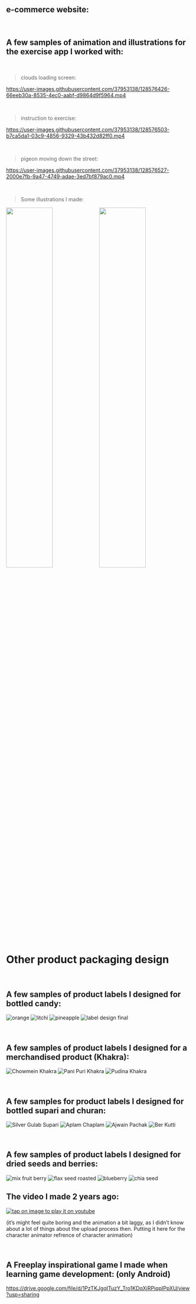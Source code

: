 ## e-commerce website:

<br />

## A few samples of animation and illustrations for the exercise app I worked with:

<br />

> clouds loading screen:

https://user-images.githubusercontent.com/37953138/128576426-66eeb30a-8535-4ec0-aabf-d9864d9f5964.mp4

<br />

> instruction to exercise: 

https://user-images.githubusercontent.com/37953138/128576503-b7ca5da1-03c9-4856-9329-43b432d82ff0.mp4

<br />

> pigeon moving down the street: 

https://user-images.githubusercontent.com/37953138/128576527-2000e7fb-9a47-4749-adae-3ed7bf879ac0.mp4


<br />

> Some illustrations I made:

<img src="https://user-images.githubusercontent.com/37953138/128575552-f7663575-a05c-49ee-bd78-47da63238fb7.png" width="50%" height="50%"><img src="https://user-images.githubusercontent.com/37953138/128575558-4f0e51ce-1b5e-41e7-98cc-11125b6235c4.png" width="50%" height="50%">


<br />

# Other product packaging design

<br />

## A few samples of product labels I designed for bottled candy:
![orange](https://user-images.githubusercontent.com/37953138/128577067-5b9fd67a-c1a4-4e39-a843-cab9e12b731d.png)
![litchi](https://user-images.githubusercontent.com/37953138/128577073-42e544d0-168c-4f70-958c-ea5897d01b18.png)
![pineapple](https://user-images.githubusercontent.com/37953138/128577103-0dea5e63-4aee-4c22-8621-edafd89fdc63.png)
![label design final](https://user-images.githubusercontent.com/37953138/128577679-9161190b-5f74-42ce-b1b5-b3ba0283d4b9.jpeg)

<br />

## A few samples of product labels I designed for a merchandised product (Khakra):
![Chowmein Khakra](https://user-images.githubusercontent.com/37953138/128577527-18a49f4a-82a5-4831-9201-cfd3daaf5079.png)
![Pani Puri Khakra](https://user-images.githubusercontent.com/37953138/128577534-0920cdad-5db3-4ed3-9163-87a54c2fc225.png)
![Pudina Khakra](https://user-images.githubusercontent.com/37953138/128577540-70d9301a-1750-4a8d-b5d9-9c4548b49c51.png)

<br />

## A few samples for product labels I designed for bottled supari and churan:

![Silver Gulab Supari](https://user-images.githubusercontent.com/37953138/128645370-ea2f920e-53f6-41b3-bcb3-1716599b3fdb.png)
![Aplam Chaplam](https://user-images.githubusercontent.com/37953138/128645371-fdd01f77-c879-4e73-9ce1-4e727e1e07fd.png)
![Ajwain Pachak](https://user-images.githubusercontent.com/37953138/128645372-cb0b5380-906e-44b5-a50c-609cfa3f13c2.png)
![Ber Kutti](https://user-images.githubusercontent.com/37953138/128645373-e08aeb71-47e4-4c0a-8422-3981dee1d700.png)

<br />

## A few samples of product labels I designed for dried seeds and berries:

![mix fruit berry](https://user-images.githubusercontent.com/37953138/128645115-32ab1deb-ce2f-4ee6-981d-45d0e93e1be7.png)
![flax seed roasted](https://user-images.githubusercontent.com/37953138/128645119-6d78fa06-a7a0-4666-a202-8f35eebbd5e5.png)
![blueberry](https://user-images.githubusercontent.com/37953138/128645124-3168b4c7-1e82-48dd-85c6-29c150c25a4f.png)
![chia seed](https://user-images.githubusercontent.com/37953138/128645131-61db2664-69f1-47a2-b11d-152ca1ed088d.png)

## The video I made 2 years ago: 

[![tap on image to play it on youtube](https://user-images.githubusercontent.com/37953138/128645722-f38c0696-eb47-45ba-bd31-c1ac34a18dab.jpg)](https://youtu.be/iF0KQQFqxCE)

(it’s might feel quite boring and the animation a bit laggy, as I didn’t know about a lot of things about the upload process then. Putting it here for the character animator refrence of character animation)

<br />

## A Freeplay inspirational game I made when learning game development: (only Android)
https://drive.google.com/file/d/1PzTKJgqITuzY_Tro1KDqXjRPiqpIPpXU/view?usp=sharing
